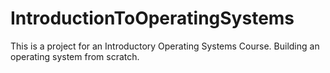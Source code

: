 # IntroductionToOperatingSystems
This is a project for an Introductory Operating Systems Course.
Building an operating system from scratch.
